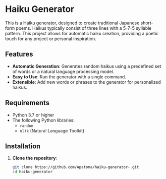# Haiku Generator

This is a Haiku generator, designed to create traditional Japanese short-form poems. Haikus typically consist of three lines with a 5-7-5 syllable pattern. This project allows for automatic haiku creation, providing a poetic touch for any project or personal inspiration.

## Features

- **Automatic Generation**: Generates random haikus using a predefined set of words or a natural language processing model.
- **Easy to Use**: Run the generator with a single command.
- **Extensible**: Add new words or phrases to the generator for personalized haikus.

## Requirements

- Python 3.7 or higher
- The following Python libraries:
  - `random`
  - `nltk` (Natural Language Toolkit)

## Installation

1. **Clone the repository**:

   ```bash
   git clone https://github.com/Apatoma/haiku-generator-.git
   cd haiku-generator
